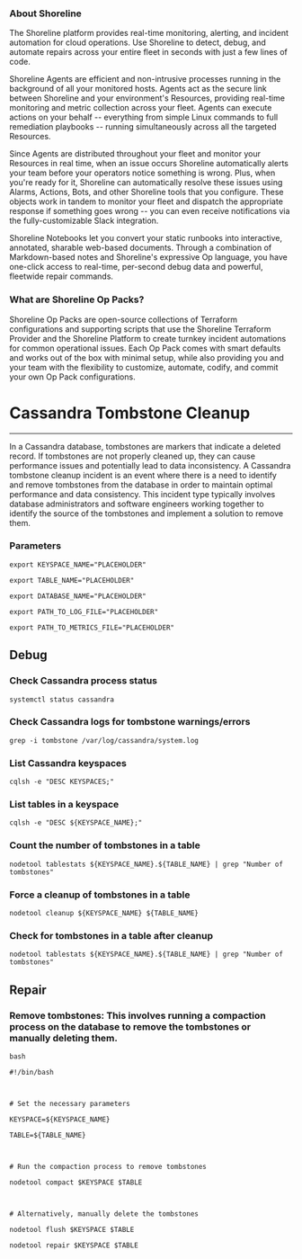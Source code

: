
### About Shoreline
The Shoreline platform provides real-time monitoring, alerting, and incident automation for cloud operations. Use Shoreline to detect, debug, and automate repairs across your entire fleet in seconds with just a few lines of code.

Shoreline Agents are efficient and non-intrusive processes running in the background of all your monitored hosts. Agents act as the secure link between Shoreline and your environment's Resources, providing real-time monitoring and metric collection across your fleet. Agents can execute actions on your behalf -- everything from simple Linux commands to full remediation playbooks -- running simultaneously across all the targeted Resources.

Since Agents are distributed throughout your fleet and monitor your Resources in real time, when an issue occurs Shoreline automatically alerts your team before your operators notice something is wrong. Plus, when you're ready for it, Shoreline can automatically resolve these issues using Alarms, Actions, Bots, and other Shoreline tools that you configure. These objects work in tandem to monitor your fleet and dispatch the appropriate response if something goes wrong -- you can even receive notifications via the fully-customizable Slack integration.

Shoreline Notebooks let you convert your static runbooks into interactive, annotated, sharable web-based documents. Through a combination of Markdown-based notes and Shoreline's expressive Op language, you have one-click access to real-time, per-second debug data and powerful, fleetwide repair commands.

### What are Shoreline Op Packs?
Shoreline Op Packs are open-source collections of Terraform configurations and supporting scripts that use the Shoreline Terraform Provider and the Shoreline Platform to create turnkey incident automations for common operational issues. Each Op Pack comes with smart defaults and works out of the box with minimal setup, while also providing you and your team with the flexibility to customize, automate, codify, and commit your own Op Pack configurations.

# Cassandra Tombstone Cleanup
---

In a Cassandra database, tombstones are markers that indicate a deleted record. If tombstones are not properly cleaned up, they can cause performance issues and potentially lead to data inconsistency. A Cassandra tombstone cleanup incident is an event where there is a need to identify and remove tombstones from the database in order to maintain optimal performance and data consistency. This incident type typically involves database administrators and software engineers working together to identify the source of the tombstones and implement a solution to remove them.

### Parameters
```shell
export KEYSPACE_NAME="PLACEHOLDER"

export TABLE_NAME="PLACEHOLDER"

export DATABASE_NAME="PLACEHOLDER"

export PATH_TO_LOG_FILE="PLACEHOLDER"

export PATH_TO_METRICS_FILE="PLACEHOLDER"
```

## Debug

### Check Cassandra process status
```shell
systemctl status cassandra
```

### Check Cassandra logs for tombstone warnings/errors
```shell
grep -i tombstone /var/log/cassandra/system.log
```

### List Cassandra keyspaces
```shell
cqlsh -e "DESC KEYSPACES;"
```

### List tables in a keyspace
```shell
cqlsh -e "DESC ${KEYSPACE_NAME};"
```

### Count the number of tombstones in a table
```shell
nodetool tablestats ${KEYSPACE_NAME}.${TABLE_NAME} | grep "Number of tombstones"
```

### Force a cleanup of tombstones in a table
```shell
nodetool cleanup ${KEYSPACE_NAME} ${TABLE_NAME}
```

### Check for tombstones in a table after cleanup
```shell
nodetool tablestats ${KEYSPACE_NAME}.${TABLE_NAME} | grep "Number of tombstones"
```

## Repair

### Remove tombstones: This involves running a compaction process on the database to remove the tombstones or manually deleting them.
```shell
bash

#!/bin/bash



# Set the necessary parameters

KEYSPACE=${KEYSPACE_NAME}

TABLE=${TABLE_NAME}



# Run the compaction process to remove tombstones

nodetool compact $KEYSPACE $TABLE



# Alternatively, manually delete the tombstones

nodetool flush $KEYSPACE $TABLE

nodetool repair $KEYSPACE $TABLE


```